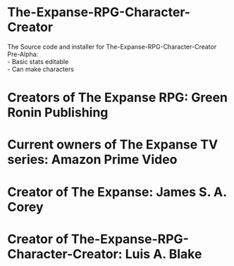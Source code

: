 # The-Expanse-RPG-Character-Creator
 The Source code and installer for The-Expanse-RPG-Character-Creator 
 Pre-Alpha:  
    - Basic stats editable  
    - Can make characters  
# Creators of The Expanse RPG: Green Ronin Publishing
# Current owners of The Expanse TV series: Amazon Prime Video
# Creator of The Expanse: James S. A. Corey
# Creator of The-Expanse-RPG-Character-Creator: Luis A. Blake
